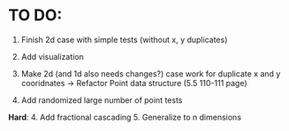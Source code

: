 # TO DO:

1. Finish 2d case with simple tests (without x, y duplicates)
2. Add visualization
2. Make 2d (and 1d also needs changes?) case work for duplicate x and y cooridnates -> Refactor Point data structure (5.5 110-111 page) 


3. Add randomized large number of point tests


**Hard**:
4. Add fractional cascading
5. Generalize to n dimensions
